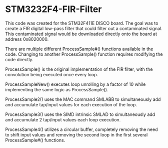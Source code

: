 # STM3232F4-FIR-Filter

This code was created for the STM32F411E DISCO board. The goal was to create a FIR digital low-pass filter that could filter out a contaminated signal. This contaminated signal would be downloaded directly onto the board at address 0x8020000.

There are multiple different ProcessSample#() functions available in the code. Changing to another ProcessSample() function requires modifying the code directly.

ProcessSample() is the original implementation of the FIR filter, with the convolution being executed once every loop.

ProcessSampleNew() executes loop unrolling by a factor of 10 while implementing the same logic as ProcessSample().

ProcessSample2() uses the MAC command SMLABB to simultaneously add and accumulate tap/input values for each execution of the loop.

ProcessSample3() uses the SIMD intrinsic SMLAD to simultaneously add and accumulate 2 tap/input values each loop execution.

ProcessSample4() utilizes a circular buffer, completely removing the need to shift input values and removing the second loop in the first several ProcessSample#() functions.
